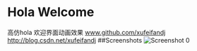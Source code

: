 # Hola Welcome
高仿hola 欢迎界面动画效果
www.github.com/xufeifandj
http://blog.csdn.net/xufeifandj
##Screenshots
![Screenshot 0](https://github.com/xufeifandj/HolaWelcome/blob/master/1449370916714.gif)


